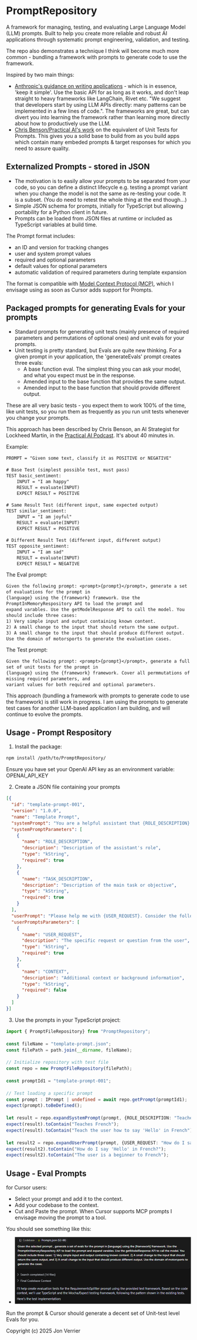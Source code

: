 # PromptRepository

A framework for managing, testing, and evaluating Large Language Model (LLM) prompts. Built to help you create more reliable and robust AI applications through systematic prompt engineering, validation, and testing.

The repo also demonstrates a technique I think will become much more common - bundling a framework with prompts to generate code to use the framework.

Inspired by two main things:
- [Anthropic's guidance on writing applications](https://www.anthropic.com/engineering/building-effective-agents) - which is in essence, 'keep it simple'. Use the basic API for as long as it works, and don't leap straight to heavy frameworks like LangChain, Rivet etc. "We suggest that developers start by using LLM APIs directly: many patterns can be implemented in a few lines of code.". The frameworks are great, but can divert you into learning the framework rather than learning more directly about how to productively use the LLM. 
- [Chris Benson/Practical AI's work](https://practicalai.fm/295) on the equivalent of Unit Tests for Prompts. This gives you a solid base to build from as you build apps which contain many embeded prompts & target responses for which you need to assure quality.

## Externalized Prompts - stored in JSON

- The motivation is to easily allow your prompts to be separated from your code, so you can define a distinct lifecycle e.g. testing a prompt variant when you change the model is not the same as re-testing your code. It is a subset. (You do need to retest the whole thing at the end though...)
- Simple JSON schema for prompts, initially for TypeScript but allowing portability for a Python client in future.
- Prompts can be loaded from JSON files at runtime or included as TypeScript variables at build time.

The Prompt format includes:
- an ID and version for tracking changes
- user and system prompt values
- required and optional parameters
- default values for optional parameters
- automatic validation of required parameters during template expansion

The format is compatible with [Model Context Protocol (MCP)](https://modelcontextprotocol.io/), which I envisage using as soon as Cursor adds support for Prompts. 

## Packaged prompts for generating Evals for your prompts

- Standard prompts for generating unit tests (mainly presence of required parameters and permutations of optional ones) and unit evals for your prompts.
- Unit testing is pretty standard, but Evals are quite new thinking. For a given prompt in your application, the 'generateEvals' prompt creates three evals:
   - A base function eval. The simplest thing you can ask your model, and what you expect must be in the response.
   - Amended input to the base function that provides the same output.
   - Amended input to the base function that should provide different output.

These are all very basic tests - you expect them to work 100% of the time, like unit tests, so you run them as frequently as you run unit tests whenever you change your prompts.

This approach has been described by Chris Benson, an AI Strategist for Lockheed Martin, in the [Practical AI Podcast](https://practicalai.fm/295). It's about 40 minutes in.

Example:
```code
PROMPT = "Given some text, classify it as POSITIVE or NEGATIVE"

# Base Test (simplest possible test, must pass)
TEST basic_sentiment:
    INPUT = "I am happy"
    RESULT = evaluate(INPUT)
    EXPECT RESULT = POSITIVE

# Same Result Test (different input, same expected output)
TEST similar_sentiment:
    INPUT = "I am joyful"
    RESULT = evaluate(INPUT)
    EXPECT RESULT = POSITIVE

# Different Result Test (different input, different output)
TEST opposite_sentiment:
    INPUT = "I am sad"
    RESULT = evaluate(INPUT)
    EXPECT RESULT = NEGATIVE
``` 

The Eval prompt:
```code
Given the following prompt: <prompt>{prompt}</prompt>, generate a set of evaluations for the prompt in
{language} using the {framework} framework. Use the PromptInMemoryRespository API to load the prompt and
expand varables. Use the getModelResponse API to call the model. You should include three cases:
1) Very simple input and output containing known content.
2) A small change to the input that should return the same output.
3) A small change to the input that should produce different output.
Use the domain of motorsports to generate the evaluation cases.
``` 

The Test prompt:
```code
Given the following prompt: <prompt>{prompt}</prompt>, generate a full set of unit tests for the prompt in
{language} using the {framework} framework. Cover all permmutations of missing required parameters, and
variant values for both required and optional parameters.
``` 

This approach (bundling a framework with prompts to generate code to use the framework) is still work in progress. I am using the prompts to generate test cases for another LLM-based application I am building, and will continue to evolve the prompts. 

## Usage - Prompt Respository

1. Install the package:

```bash
npm install /path/to/PromptRepository/
``` 

Ensure you have set your OpenAI API key as an environment variable: OPENAI_API_KEY


2. Create a JSON file containing your prompts

```json
[{
  "id": "template-prompt-001",
  "version": "1.0.0",
  "name": "Template Prompt",
  "systemPrompt": "You are a helpful assistant that {ROLE_DESCRIPTION}. Your task is to {TASK_DESCRIPTION}.",
  "systemPromptParameters": [
    {
      "name": "ROLE_DESCRIPTION",
      "description": "Description of the assistant's role",
      "type": "kString",
      "required": true
    },
    {
      "name": "TASK_DESCRIPTION",
      "description": "Description of the main task or objective",
      "type": "kString",
      "required": true
    }
  ],
  "userPrompt": "Please help me with {USER_REQUEST}. Consider the following context: {CONTEXT}",
  "userPromptsParameters": [
    {
      "name": "USER_REQUEST",
      "description": "The specific request or question from the user",
      "type": "kString",
      "required": true
    },
    {
      "name": "CONTEXT",
      "description": "Additional context or background information",
      "type": "kString",
      "required": false
    }
  ]
}]
``` 

3. Use the prompts in your TypeScript project:

```typescript
import { PromptFileRepository} from "PromptRepository";

const fileName = "template-prompt.json";
const filePath = path.join(__dirname, fileName);

// Initialize repository with test file
const repo = new PromptFileRepository(filePath);

const promptId1 = "template-prompt-001";

// Test loading a specific prompt
const prompt : IPrompt | undefined = await repo.getPrompt(promptId1);
expect(prompt).toBeDefined();

let result = repo.expandSystemPrompt(prompt, {ROLE_DESCRIPTION: "Teaches French", TASK_DESCRIPTION: "Teach the user how to say 'Hello' in French"});
expect(result).toContain("Teaches French");
expect(result).toContain("Teach the user how to say 'Hello' in French");

let result2 = repo.expandUserPrompt(prompt, {USER_REQUEST: "How do I say 'Hello' in French?", CONTEXT: "The user is a beginner to French"});
expect(result2).toContain("How do I say 'Hello' in French?");
expect(result2).toContain("The user is a beginner to French");
``` 

## Usage - Eval Prompts

for Cursor users:
- Select your prompt and add it to the context.
- Add your codebase to the context.
- Cut and Paste the prompt. When Cursor supports MCP prompts I envisage moving the prompt to a tool. 

You should see something like this: 
- ![Cursor Example](Cursor-Prompt-Example.PNG)

Run the prompt & Cursor should generate a decent set of Unit-test level Evals for you. 


Copyright (c) 2025 Jon Verrier




